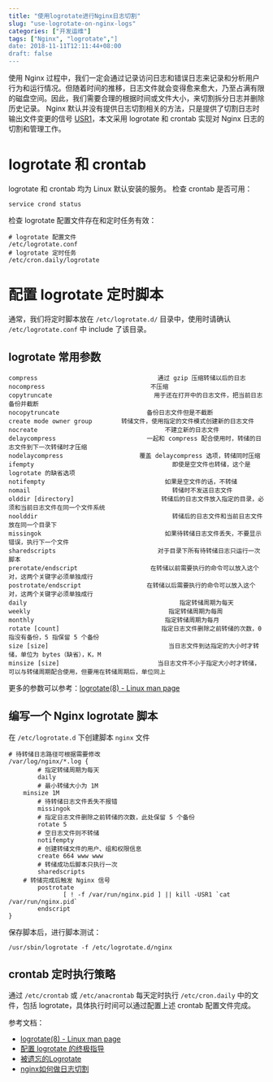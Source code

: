 ```yaml
---
title: "使用logrotate进行Nginx日志切割"
slug: "use-logrotate-on-nginx-logs"
categories: ["开发运维"]
tags: ["Nginx", "logrotate","]
date: 2018-11-11T12:11:44+08:00
draft: false
---
```



使用 Nginx 过程中，我们一定会通过记录访问日志和错误日志来记录和分析用户行为和运行情况。但随着时间的推移，日志文件就会变得愈来愈大，乃至占满有限的磁盘空间。因此，我们需要合理的根据时间或文件大小，来切割拆分日志并删除历史记录。
Nginx 默认并没有提供日志切割相关的方法，只是提供了切割日志时输出文件变更的信号 [USR1](https://www.nginx.com/resources/wiki/start/topics/examples/logrotation/)，本文采用 logrotate 和 crontab 实现对 Nginx 日志的切割和管理工作。

# logrotate 和 crontab

logrotate 和 crontab 均为 Linux 默认安装的服务。
检查 crontab 是否可用：
```
service crond status
```
检查 logrotate 配置文件存在和定时任务有效：
```
# logrotate 配置文件
/etc/logrotate.conf
# logrotate 定时任务
/etc/cron.daily/logrotate
```

# 配置 logrotate 定时脚本

通常，我们将定时脚本放在 ``` /etc/logrotate.d/ ``` 目录中，使用时请确认 ```/etc/logrotate.conf``` 中 include 了该目录。

## logrotate 常用参数

```
compress                                 通过 gzip 压缩转储以后的日志
nocompress                             不压缩
copytruncate                            用于还在打开中的日志文件，把当前日志备份并截断
nocopytruncate                        备份日志文件但是不截断
create mode owner group        转储文件，使用指定的文件模式创建新的日志文件
nocreate                                   不建立新的日志文件
delaycompress                         一起和 compress 配合使用时，转储的日志文件到下一次转储时才压缩
nodelaycompress                     覆盖 delaycompress 选项，转储同时压缩
ifempty                                      即使是空文件也转储，这个是 logrotate 的缺省选项
notifempty                                 如果是空文件的话，不转储
nomail                                       转储时不发送日志文件
olddir [directory]                        转储后的日志文件放入指定的目录，必须和当前日志文件在同一个文件系统
noolddir                                     转储后的日志文件和当前日志文件放在同一个目录下
missingok                                  如果待转储日志文件丢失，不要显示错误，执行下一个文件
sharedscripts                            对于目录下所有待转储日志只运行一次脚本
prerotate/endscript                    在转储以前需要执行的命令可以放入这个对，这两个关键字必须单独成行
postrotate/endscript                  在转储以后需要执行的命令可以放入这个对，这两个关键字必须单独成行
daily                                          指定转储周期为每天
weekly                                      指定转储周期为每周
monthly                                    指定转储周期为每月
rotate [count]                            指定日志文件删除之前转储的次数，0 指没有备份，5 指保留 5 个备份
size [size]                                 当日志文件到达指定的大小时才转储，单位为 bytes（缺省），K，M
minsize [size]                           当日志文件不小于指定大小时才转储，可以与转储周期配合使用，但要用在转储周期后，单位同上
```
更多的参数可以参考：[logrotate(8) - Linux man page](https://linux.die.net/man/8/logrotate)

## 编写一个 Nginx logrotate 脚本

在 ```/etc/logrotate.d``` 下创建脚本 ```nginx``` 文件
```
# 待转储日志路径可根据需要修改
/var/log/nginx/*.log {
        # 指定转储周期为每天
        daily
        # 最小转储大小为 1M
	minsize 1M
        # 待转储日志文件丢失不报错
        missingok
        # 指定日志文件删除之前转储的次数，此处保留 5 个备份
        rotate 5
        # 空日志文件则不转储
        notifempty
        # 创建转储文件的用户、组和权限信息
        create 664 www www
        # 转储成功后脚本只执行一次
        sharedscripts
    # 转储完成后触发 Nginx 信号
        postrotate
               [ ! -f /var/run/nginx.pid ] || kill -USR1 `cat /var/run/nginx.pid`
        endscript
}
```
保存脚本后，进行脚本测试：
```
/usr/sbin/logrotate -f /etc/logrotate.d/nginx
```

## crontab 定时执行策略

通过 ```/etc/crontab``` 或 ```/etc/anacrontab``` 每天定时执行 ```/etc/cron.daily``` 中的文件，包括 logrotate，具体执行时间可以通过配置上述 crontab 配置文件完成。

参考文档：
* [logrotate(8) - Linux man page](https://linux.die.net/man/8/logrotate)
* [配置 logrotate 的终极指导](https://linux.cn/article-8227-1.html)
* [被遗忘的Logrotate](https://huoding.com/2013/04/21/246)
* [nginx如何做日志切割](https://segmentfault.com/q/1010000000120419)


